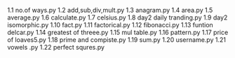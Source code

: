 1.1 no.of ways.py
1.2 add,sub,div,mult.py
1.3 anagram.py
1.4 area.py
1.5 average.py
1.6 calculate.py
1.7 celsius.py
1.8 day2 daily tranding.py
1.9 day2 isomorphic.py
1.10 fact.py
1.11 factorical.py
1.12 fibonacci.py
1.13 funtion delcar.py
1.14 greatest of threee.py
1.15 mul table.py
1.16 pattern.py
1.17 price of loaves5.py
1.18 prime and compiste.py
1.19 sum.py
1.20 username.py
1.21 vowels .py
1.22 perfect squres.py
